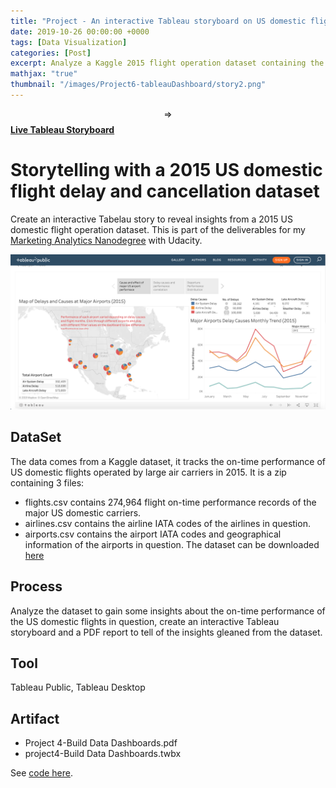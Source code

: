 ```yaml
---
title: "Project - An interactive Tableau storyboard on US domestic flight delays and cancellations"
date: 2019-10-26 00:00:00 +0000
tags: [Data Visualization]
categories: [Post]
excerpt: Analyze a Kaggle 2015 flight operation dataset containing the on-time performance of US domestic flights operated by major US air carriers, build an interatice Tableau storyboard to tell a story or highlight patterns in the data set.
mathjax: "true"
thumbnail: "/images/Project6-tableauDashboard/story2.png"
---
```


$$\Rightarrow$$ <a href="https://public.tableau.com/profile/audreyst#!/vizhome/project4-BuildDataDashboards/MajorAirportPerformance2015" target="_blank"><b>Live Tableau Storyboard</b></a>

# Storytelling with a 2015 US domestic flight delay and cancellation dataset
Create an interactive Tabelau story to reveal insights from a 2015 US domestic flight operation dataset. This is part of the deliverables for my <a href="https://www.udacity.com/course/marketing-analytics-nanodegree--nd028" target="_blank">Marketing Analytics Nanodegree</a> with Udacity.

![png](/images/Project6-tableauDashboard/story1.png)

## DataSet
The data comes from a Kaggle dataset, it tracks the on-time performance of US domestic flights operated by large air carriers in 2015. It is a zip containing 3 files:
-  flights.csv contains 274,964 flight on-time performance records of the major US domestic carriers.
-  airlines.csv contains the airline IATA codes of the airlines in question.
-  airports.csv contains the airport IATA codes and geographical information of the airports in question.
The dataset can be downloaded <a href="https://d17h27t6h515a5.cloudfront.net/topher/2017/December/5a3b1fad_flight-delays/flight-delays.zip" target="_blank">here</a>

## Process
Analyze the dataset to gain some insights about the on-time performance of the US domestic flights in question, create an interactive Tableau storyboard and a PDF report to tell of the insights gleaned from the dataset.

## Tool
Tableau Public, Tableau Desktop

## Artifact
-  Project 4-Build Data Dashboards.pdf
-  project4-Build Data Dashboards.twbx

See <a href="https://github.com/atan4583/mand-project-portfolio" target="_blank">code here</a>.
